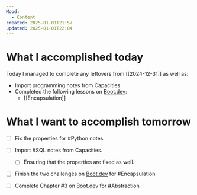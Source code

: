 ```yaml
---
Mood:
  - Content
created: 2025-01-01T21:57
updated: 2025-01-01T22:04
---
```

# What I accomplished today
Today I managed to complete any leftovers from [[2024-12-31]] as well as:
- Import programming notes from Capacities
- Completed the following lessons on [Boot.dev](https://boot.dev):
	- [[Encapsulation]]

# What I want to accomplish tomorrow
- [ ] Fix the properties for #Python notes.
- [ ] Import #SQL notes from Capacities.
	- [ ] Ensuring that the properties are fixed as well.
- [ ] Finish the two challenges on [Boot.dev](https://boot.dev) for #Encapsulation 
- [ ] Complete Chapter #3 on [Boot.dev](https://boot.dev) for #Abstraction

